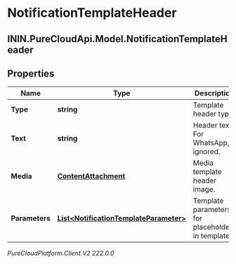 # NotificationTemplateHeader

## ININ.PureCloudApi.Model.NotificationTemplateHeader

## Properties

|Name | Type | Description | Notes|
|------------ | ------------- | ------------- | -------------|
| **Type** | **string** | Template header type. | |
| **Text** | **string** | Header text. For WhatsApp, ignored. | [optional] |
| **Media** | [**ContentAttachment**](ContentAttachment) | Media template header image. | [optional] |
| **Parameters** | [**List&lt;NotificationTemplateParameter&gt;**](NotificationTemplateParameter) | Template parameters for placeholders in template. | [optional] |



_PureCloudPlatform.Client.V2 222.0.0_
